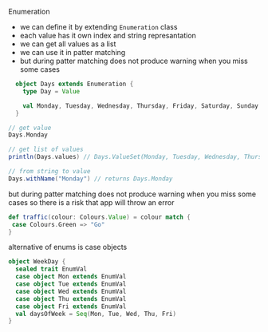 Enumeration

- we can define it by extending `Enumeration` class
- each value has it own index and string represantation
- we can get all values as a list
- we can use it in patter matching
- but during patter matching does not produce warning when you miss some cases

```scala
  object Days extends Enumeration {
    type Day = Value

    val Monday, Tuesday, Wednesday, Thursday, Friday, Saturday, Sunday = Value
  }

// get value
Days.Monday

// get list of values
println(Days.values) // Days.ValueSet(Monday, Tuesday, Wednesday, Thursday, Friday, Saturday, Sunday)

// from string to value
Days.withName("Monday") // returns Days.Monday
```

but during patter matching does not produce warning when you miss some cases
so there is a risk that app will throw an error
```scala
def traffic(colour: Colours.Value) = colour match {
 case Colours.Green => "Go"
}
```

alternative of enums is case objects

```scala
object WeekDay {
  sealed trait EnumVal
  case object Mon extends EnumVal
  case object Tue extends EnumVal
  case object Wed extends EnumVal
  case object Thu extends EnumVal
  case object Fri extends EnumVal
  val daysOfWeek = Seq(Mon, Tue, Wed, Thu, Fri)
}
```

